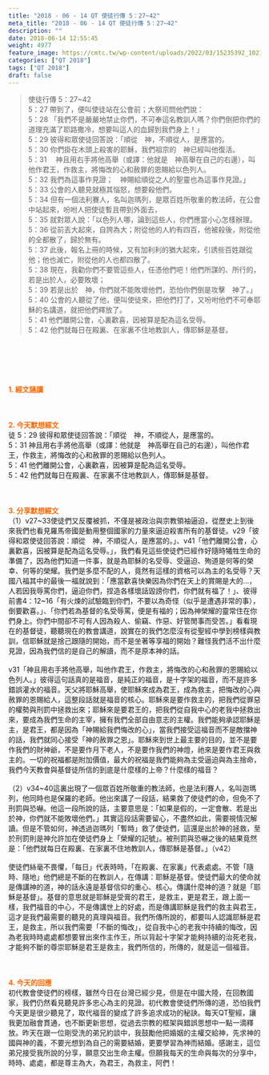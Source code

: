 ```yaml
---
title: "2018 - 06 - 14 QT 使徒行傳 5：27~42"
meta_title: "2018 - 06 - 14 QT 使徒行傳 5：27~42"
description: ""
date: 2018-06-14 12:55:45
weight: 4977
feature_image: https://cmtc.tw/wp-content/uploads/2022/03/15235392_10211799862337740_180693556567566654_o-1.webp
categories: ["QT 2018"]
tags: ["QT 2018"]
draft: false
---
```


<blockquote>使徒行傳 5：27~42<br />
5：27 帶到了，便叫使徒站在公會前；大祭司問他們說：<br />
5：28 「我們不是嚴嚴地禁止你們，不可奉這名教訓人嗎？你們倒把你們的道理充滿了耶路撒冷，想要叫這人的血歸到我們身上！」<br />
5：29 彼得和眾使徒回答說：「順從　神，不順從人，是應當的。<br />
5：30 你們掛在木頭上殺害的耶穌，我們祖宗的　神已經叫他復活。<br />
5：31 　神且用右手將他高舉（或譯：他就是　神高舉在自己的右邊），叫他作君王，作救主，將悔改的心和赦罪的恩賜給以色列人。<br />
5：32 我們為這事作見證；　神賜給順從之人的聖靈也為這事作見證。」<br />
5：33 公會的人聽見就極其惱怒，想要殺他們。<br />
5：34 但有一個法利賽人，名叫迦瑪列，是眾百姓所敬重的教法師，在公會中站起來，吩咐人把使徒暫且帶到外面去，<br />
5：35 就對眾人說：「以色列人哪，論到這些人，你們應當小心怎樣辦理。<br />
5：36 從前丟大起來，自誇為大；附從他的人約有四百，他被殺後，附從他的全都散了，歸於無有。<br />
5：37 此後，報名上冊的時候，又有加利利的猶大起來，引誘些百姓跟從他；他也滅亡，附從他的人也都四散了。<br />
5：38 現在，我勸你們不要管這些人，任憑他們吧！他們所謀的、所行的，若是出於人，必要敗壞；<br />
5：39 若是出於　神，你們就不能敗壞他們，恐怕你們倒是攻擊　神了。」<br />
5：40 公會的人聽從了他，便叫使徒來，把他們打了，又吩咐他們不可奉耶穌的名講道，就把他們釋放了。<br />
5：41 他們離開公會，心裏歡喜，因被算是配為這名受辱。<br />
5：42 他們就每日在殿裏、在家裏不住地教訓人，傳耶穌是基督。</blockquote><br />
&nbsp;<br />
<br />
&nbsp;<br />
<br />
<span style="color: #ff6600;"><strong>1. </strong><strong>經文誦讀</strong></span><br />
<br />
<span style="color: #ff6600;"><strong> </strong></span><br />
<br />
<span style="color: #ff6600;"><strong>2. 今天默想</strong><strong>經文<br />
</strong></span>徒 5：29 彼得和眾使徒回答說：「順從　神，不順從人，是應當的。<br />
5：31 神且用右手將他高舉（或譯：他就是　神高舉在自己的右邊），叫他作君王，作救主，將悔改的心和赦罪的恩賜給以色列人。<br />
5：41 他們離開公會，心裏歡喜，因被算是配為這名受辱。<br />
5：42 他們就每日在殿裏、在家裏不住地教訓人，傳耶穌是基督。<br />
<br />
&nbsp;<br />
<br />
<span style="color: #ff6600;"><strong>3. 分享默想經文<br />
</strong></span>（1）v27~33使徒們又反覆被抓，不僅是被政治與宗教領袖逼迫，從歷史上到後來我們也看見羅馬帝國是動用整個國家的力量來逼迫殺害所有的基督徒。v29「彼得和眾使徒回答說：順從　神，不順從人，是應當的。」、v41「他們離開公會，心裏歡喜，因被算是配為這名受辱。」，我們看見這些使徒們已經作好隨時犧牲生命的準備了，因為他們知道一件事，就是為耶穌的名受辱、受逼迫、殉道是何等的榮幸、何等的榮耀。我們是多麼不配的人，竟然有這樣的資格可以為主的名受辱？天國八福其中的最後一福就說到：「應當歡喜快樂因為你們在天上的賞賜是大的…，人若因我辱罵你們，逼迫你們，捏造各樣壞話毀謗你們，你們就有福了！」、彼得前書4：12~16「有火煉的試驗臨到你們，不要以為奇怪（似乎是遭遇非常的事），倒要歡喜。」、「你們若為基督的名受辱罵，便是有福的；因為神榮耀的靈常住在你們身上。你們中間卻不可有人因為殺人、偷竊、作惡、好管閒事而受苦。」看看現在的基督徒，聽聽現在的教會講道，說實在的我們怎麼沒有從聖經中學到榜樣與教訓，信耶穌就是捨己跟隨的開始，而不是坐著等享福的開始？難怪我們活不出什麼見證，因為我們信的是自己的解讀，而不是原本神的話。<br />
<br />
v31「神且用右手將他高舉，叫他作君王，作救主，將悔改的心和赦罪的恩賜給以色列人。」彼得這句話真的是福音，是純正的福音，是十字架的福音，而不是許多錯誤灌水的福音。天父將耶穌高舉，使耶穌來成為君王，成為救主，把悔改的心與赦罪的恩賜給人，這整段話就是福音的核心。耶穌來是要作救主的，把我們從罪惡的權勢與刑罰中拯救出來；耶穌來是要君王的，把我們從自我中心的老我中拯救出來，要成為我們生命的主宰，擁有我們全部自由意志的主權。我們能夠承認耶穌是主，是君王，都是因為「神賜給我們悔改的心」，當我們接受這福音而不是敵擋神的話，我們就同心接受「神的赦罪之恩」。耶穌來到世上最主要的目的，並不是要作我們的財神爺，不是要作月下老人，不是要作我們的神燈，祂來是要作君王與救主的。一切的祝福都是附加價值，最大的祝福是我們能夠為主受逼迫與為主捨命，我們今天教會與基督徒所信的到底是什麼樣的上帝？什麼樣的福音？<br />
<br />
（2）v34~40這裏出現了一個眾百姓所敬重的教法師，也是法利賽人，名叫迦瑪列，他同時也是保羅的老師。他出來講了一段話，結果救了使徒們的命，但免不了刑罰與恐嚇。他這一段所說的話，主要意思是：「如果是假的，一定會散、若是出於神，你們就不能敗壞他們。」其實這段話需要留心，不盡然如此，需要視情況解讀。但是不管如何，神透過迦瑪列「暫時」救了使徒們，這還是出於神的拯救，至於刑罰則是神允許加在使徒們身上「榮耀的記號」。被刑罰與恐嚇之後的結果竟然是：「他們就每日在殿裏、在家裏不住地教訓人，傳耶穌是基督。」（v42）<br />
<br />
使徒們絲毫不畏懼，「每日」代表時時，「在殿裏、在家裏」代表處處。不管「隨時、隨地」他們總是不斷的在教訓人，在傳講：耶穌是基督。使徒們最大的使命就是傳講神的道，神的話永遠是基督信仰的重心、核心。傳講什麼神的道？就是「耶穌是基督」。基督的意思就是耶穌是受膏的君王，是救主，更是君王，跟上面一樣，我們福音的中心，不是傳講世上的好處，而是傳講耶穌是我們的救主與君王，這才是我們最需要的聽見的真理與福音。我們所傳所說的，都要叫人認識耶穌是君王，是救主，所以我們需要「不斷的悔改」，從自我中心的老我中持續的悔改，因為老我時時處處都想要冒出來作主作王，所以背起十字架才能夠持續的治死老我，才能夠不斷的尊崇耶穌是君王是救主，我們所信的，所傳的，就是這一個福音。<br />
<br />
&nbsp;<br />
<br />
<span style="color: #ff6600;"><strong>4. 今天的回應<br />
</strong></span>初代教會使徒們的榜樣，雖然今日在台灣已經少見，但是在中國大陸，在回教國家，我們仍然看見聽見許多忠心為主的見證。初代教會使徒們所傳的道，恐怕我們今天更是很少聽見了，取代福音的變成了許多追求成功的秘訣。每天QT聖經，讓我更加融會貫通，也不斷更新思想，從過去宗教的框架與錯誤思想中一點一滴釋放。昨天在跟一位剛受洗的弟兄約談中，我鼓勵他把婚姻的主權交給神，先求神的國與神的義，不要光想到為自己的需要結婚，更要學習為神而結婚。感謝主，這位弟兄接受我所說的分享，願意交出生命主權。但願我每天的生命與每次的分享中，時時、處處，都是尊主為大，為君王，為救主，阿們！<br />
<br />
&nbsp;
        